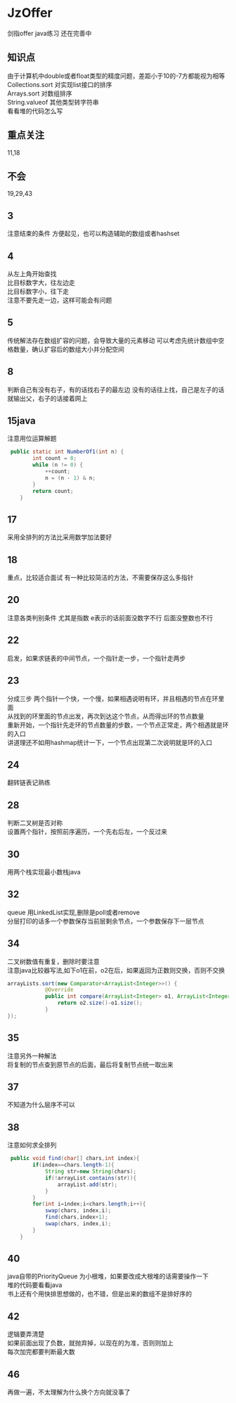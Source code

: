 # JzOffer
剑指offer java练习 还在完善中
## 知识点
由于计算机中double或者float类型的精度问题，差距小于10的-7方都能视为相等<br>
Collections.sort 对实现list接口的排序<br>
Arrays.sort 对数组排序<br>
String.valueof 其他类型转字符串<br>
看看堆的代码怎么写
## 重点关注
11,18
## 不会
19,29,43
## 3
注意结束的条件
方便起见，也可以构造辅助的数组或者hashset
## 4
从左上角开始查找<br>
比目标数字大，往左边走<br>
比目标数字小，往下走<br>
注意不要先走一边，这样可能会有问题
## 5
传统解法存在数组扩容的问题，会导致大量的元素移动
可以考虑先统计数组中空格数量，确认扩容后的数组大小并分配空间
## 8
判断自己有没有右子，有的话找右子的最左边
没有的话往上找，自己是左子的话就输出父，右子的话接着网上
## 15java
注意用位运算解题
```java
 public static int NumberOf1(int n) {
        int count = 0;
        while (n != 0) {
            ++count;
            n = (n - 1) & n;
        }
        return count;
    }
```
## 17
采用全排列的方法比采用数学加法要好
## 18
重点，比较适合面试 有一种比较简洁的方法，不需要保存这么多指针
## 20
注意各类判别条件
尤其是指数
e表示的话前面没数字不行
后面没整数也不行
## 22
启发，如果求链表的中间节点，一个指针走一步，一个指针走两步
## 23
分成三步
两个指针一个快，一个慢，如果相遇说明有环，并且相遇的节点在环里面<br>
从找到的环里面的节点出发，再次到达这个节点，从而得出环的节点数量<br>
重新开始，一个指针先走环的节点数量的步数，一个节点正常走，两个相遇就是环的入口<br>
讲道理还不如用hashmap统计一下，一个节点出现第二次说明就是环的入口
## 24
翻转链表记熟练
## 28
判断二叉树是否对称<br>
设置两个指针，按照前序遍历，一个先右后左，一个反过来
## 30
用两个栈实现最小数栈java

## 32
queue 用LinkedList实现,删除是poll或者remove<br>
分层打印的话多一个参数保存当前层剩余节点，一个参数保存下一层节点

## 34
二叉树数值有重复，删除时要注意<br>
注意java比较器写法,如下o1在前，o2在后，如果返回为正数则交换，否则不交换
```java
arrayLists.sort(new Comparator<ArrayList<Integer>>() {
            @Override
            public int compare(ArrayList<Integer> o1, ArrayList<Integer> o2) {
                return o2.size()-o1.size();
            }
});
```

## 35
注意另外一种解法<br>
将复制的节点查到原节点的后面，最后将复制节点统一取出来

## 37
不知道为什么层序不可以

## 38
注意如何求全排列
```java
 public void find(char[] chars,int index){
        if(index==chars.length-1){
            String str=new String(chars);
            if(!arrayList.contains(str)){
                arrayList.add(str);
            }            
        }
        for(int i=index;i<chars.length;i++){
            swap(chars, index,i);
            find(chars,index+1);
            swap(chars, index,i);
        }
    }
```
## 40
java自带的PriorityQueue 为小根堆，如果要改成大根堆的话需要操作一下<br>
堆的代码要看看java<br>
书上还有个用快排思想做的，也不错，但是出来的数组不是排好序的
## 42
逻辑要弄清楚<br>
如果前面出现了负数，就抛弃掉，以现在的为准，否则则加上<br>
每次加完都要判断最大数

## 46
再做一遍，不太理解为什么换个方向就没事了
